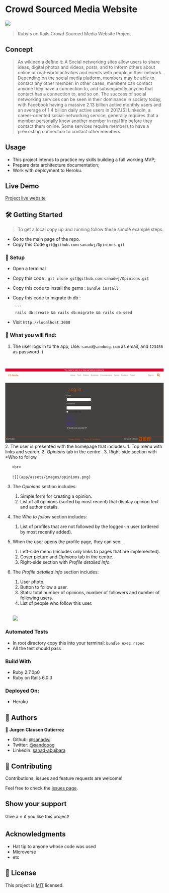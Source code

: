# Crowd Sourced Media Website


![](https://img.shields.io/badge/Microverse-blueviolet)



> Ruby's on Rails Crowd Sourced Media Website Project 

## Concept
>  As wikipedia define it: A Social networking sites allow users to share ideas, digital photos and videos, posts, and to inform others about online or real-world activities and events with people in their network. Depending on the social media platform, members may be able to contact any other member. In other cases, members can contact anyone they have a connection to, and subsequently anyone that contact has a connection to, and so on. The success of social networking services can be seen in their dominance in society today, with Facebook having a massive 2.13 billion active monthly users and an average of 1.4 billion daily active users in 2017.[5] LinkedIn, a career-oriented social-networking service, generally requires that a member personally know another member in real life before they contact them online. Some services require members to have a preexisting connection to contact other members.
## Usage

- This project intends to practice my skills building a full working MVP;
- Prepare data architecture documentation;
- Work with deployment to Heroku.<br>

## Live Demo

[Project live website](https://evening-mountain-82652.herokuapp.com/)



   
  
## 🛠 Getting Started

> To get a local copy up and running follow these simple example steps.

- Go to the main page of the repo.
- Copy this Code `git@github.com:sanadwj/Opinions.git`




### 📝 Setup

 - Open a terminal
 
 - Copy this code : 
        ```
        git clone git@github.com:sanadwj/Opinions.git
        ```
 - Copy this code to install the gems :
         ```
        bundle install
        ```
 - Copy this code to migrate th db :
 
        ```
        rails db:create && rails db:migrate && rails db:seed
               
        
- Visit `http://localhost:3000`

### 📝 What you will find:
   1. The user logs in to the app, Use: `sanad@sandoog.com` as email, and `123456` as password :)
   
   <br>
   
   ![](app/assets/images/login.png)
   2. The user is presented with the homepage that includes:
       1. Top menu with links and search.
       2. *Opinions* tab in the centre .
       3. Right-side section with *Who to follow.
       
       <br>
       
       ![](app/assets/images/opinions.png)
   3. The *Opinions* section includes:
       1. Simple form for creating a opinion.
       2. List of all opinions (sorted by most recent) that display opinion text and author details.
   4. The *Who to follow* section includes:
       1. List of profiles that are not followed by the logged-in user (ordered by most recently added).
   5. When the user opens the profile page, they can see:
       1. Left-side menu (includes only links to pages that are implemented).
       2. Cover picture and *Opinions* tab in the centre.
       3. Right-side section with *Profile detailed info.*
   6. The *Profile detailed info* section includes:
       1. User photo.
       2. Button to follow a user.
       3. Stats: total number of opinions, number of followers and number of following users.
       4. List of people who follow this user.
       
       <br>
       
       ![](app/assets/images/profiles.png)
   
### Automated Tests

- In root directory copy this into your terminal:
            ```
           bundle exec rspec
            ```
- All the test should pass   

### Build With

- Ruby 2.7.0p0
- Ruby on Rails 6.0.3

### Deployed On:
- Heroku         

## 👤 Authors


👤 **Jurgen Clausen Gutierrez**

- Github: [@sanadwj](https://github.com/sanadwj)
- Twitter: [@sandooog](https://twitter.com/sandooog)
- Linkedin: [sanad-abujbara](https://linkedin.com/in/sanad-abujbara)


## 🤝 Contributing

Contributions, issues and feature requests are welcome!

Feel free to check the [issues page](issues/).

## Show your support

Give a ⭐️ if you like this project!

## Acknowledgments

- Hat tip to anyone whose code was used
- Microverse
- etc

## 📝 License

This project is [MIT](lic.url) licensed.
